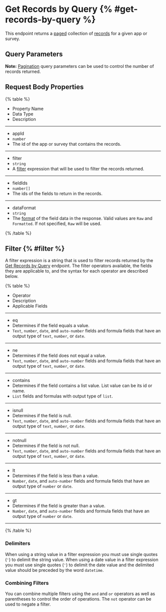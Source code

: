 # Get Records by Query {% #get-records-by-query %}

This endpoint returns a [paged](#pagination) collection of [records](#records) for a given app or survey.

## Query Parameters

**Note:** [Pagination](#pagination) query parameters can be used to control the number of records returned.

## Request Body Properties

{% table %}

- Property Name
- Data Type
- Description

---

- appId
- `number`
- The id of the app or survey that contains the records.

---

- filter
- `string`
- A [filter](#filter) expression that will be used to filter the records returned.

---

- fieldIds
- `number[]`
- The ids of the fields to return in the records.

---

- dataFormat
- `string`
- The [format](#record-data-format) of the field data in the response. Valid values are `Raw` and `Formatted`. If not specified, `Raw` will be used.

{% /table %}

## Filter {% #filter %}

A filter expression is a string that is used to filter records returned by the [Get Records by Query](#get-records-by-query) endpoint. The filter operators available, the fields they are applicable to, and the syntax for each operator are described below.

{% table %}

- Operator
- Description
- Applicable Fields

---

- eq
- Determines if the field equals a value.
- `Text`, `number`, `date`, and `auto-number` fields and formula fields that have an output type of `text`, `number`, or `date`.

---

- ne
- Determines if the field does not equal a value.
- `Text`, `number`, `date`, and `auto-number` fields and formula fields that have an output type of `text`, `number`, or `date`.

---

- contains
- Determines if the field contains a list value. List value can be its id or name.
- `List` fields and formulas with output type of `list`.

---

- isnull
- Determines if the field is null.
- `Text`, `number`, `date`, and `auto-number` fields and formula fields that have an output type of `text`, `number`, or `date`.

---

- notnull
- Determines if the field is not null.
- `Text`, `number`, `date`, and `auto-number` fields and formula fields that have an output type of `text`, `number`, or `date`.

---

- lt
- Determines if the field is less than a value.
- `Number`, `date`, and `auto-number` fields and formula fields that have an output type of `number` or `date`.

---

- gt
- Determines if the field is greater than a value.
- `Number`, `date`, and `auto-number` fields and formula fields that have an output type of `number` or `date`.

---

{% /table %}

### Delimiters

When using a string value in a filter expression you must use single quotes (`'`) to delimit the string value. When using a date value in a filter expression you must use single quotes (`'`) to delimit the date value and the delimited value should be preceded by the word `datetime`.

### Combining Filters

You can combine multiple filters using the `and` and `or` operators as well as parentheses to control the order of operations. The `not` operator can be used to negate a filter.
